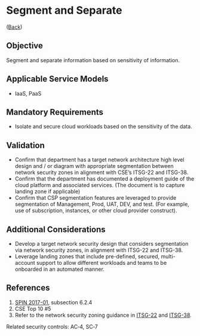 # Segment and Separate

([Back](../README.md))

## Objective

Segment and separate information based on sensitivity of information.

## Applicable Service Models

- IaaS, PaaS

## Mandatory Requirements

- Isolate and secure cloud workloads based on the sensitivity of the data.

## Validation

- Confirm that department has a target network architecture high level design and / or diagram with appropriate segmentation between network security zones in alignment with CSE’s ITSG-22 and ITSG-38.
- Confirm that the department has documented a deployment guide of the cloud platform and associated services. (The document is to capture landing zone if applicable)
- Confirm that CSP segmentation features are leveraged to provide segmentation of Management, Prod, UAT, DEV, and test. (For example, use of subscription, instances, or other cloud provider construct).

## Additional Considerations

- Develop a target network security design that considers segmentation via network security zones, in alignment with ITSG-22 and ITSG-38.
- Leverage landing zones that include pre-defined, secured, multi-account support to allow different workloads and teams to be onboarded in an automated manner.

## References

1. [SPIN 2017-01](https://www.canada.ca/en/treasury-board-secretariat/services/access-information-privacy/security-identity-management/direction-secure-use-commercial-cloud-services-spin.html), subsection 6.2.4
2. CSE Top 10 #5
3. Refer to the network security zoning guidance in [ITSG-22](https://cyber.gc.ca/en/guidance/baseline-security-requirements-network-security-zones-government-canada-itsg-22) and [ITSG-38](https://cyber.gc.ca/en/guidance/network-security-zoning-design-considerations-placement-services-within-zones-itsg-38).

Related security controls: AC‑4, SC‑7
